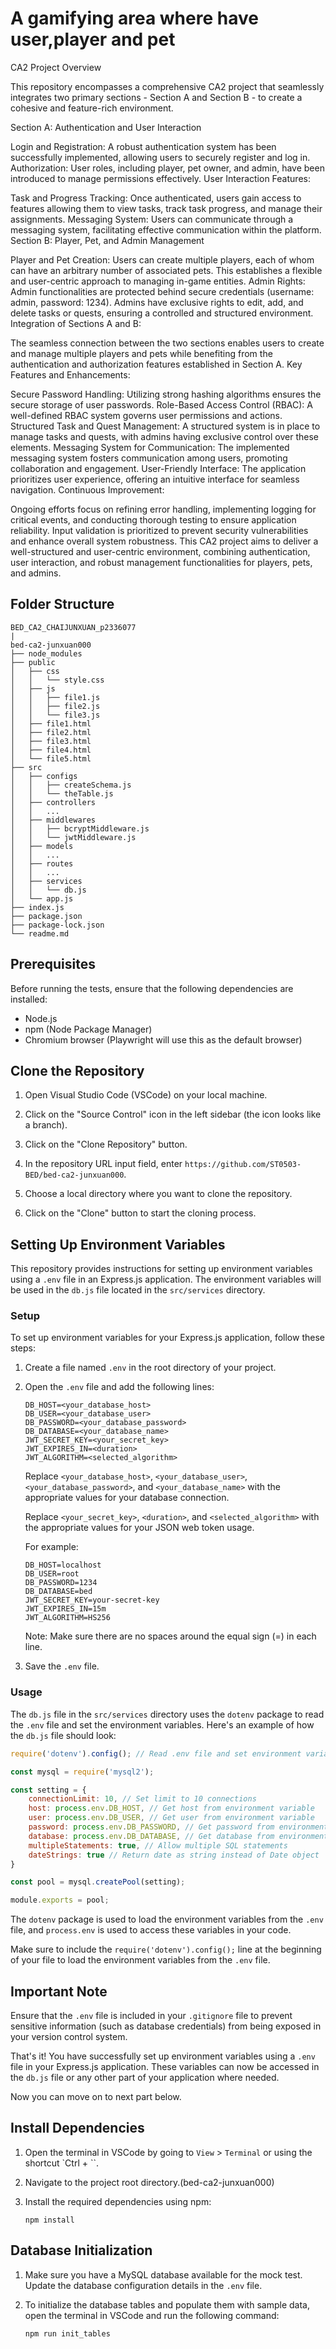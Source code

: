 # A gamifying area where have user,player and pet

CA2 Project Overview

This repository encompasses a comprehensive CA2 project that seamlessly integrates two primary sections - Section A and Section B - to create a cohesive and feature-rich environment.

Section A: Authentication and User Interaction

Login and Registration: A robust authentication system has been successfully implemented, allowing users to securely register and log in.
Authorization: User roles, including player, pet owner, and admin, have been introduced to manage permissions effectively.
User Interaction Features:

Task and Progress Tracking: Once authenticated, users gain access to features allowing them to view tasks, track task progress, and manage their assignments.
Messaging System: Users can communicate through a messaging system, facilitating effective communication within the platform.
Section B: Player, Pet, and Admin Management

Player and Pet Creation: Users can create multiple players, each of whom can have an arbitrary number of associated pets. This establishes a flexible and user-centric approach to managing in-game entities.
Admin Rights: Admin functionalities are protected behind secure credentials (username: admin, password: 1234). Admins have exclusive rights to edit, add, and delete tasks or quests, ensuring a controlled and structured environment.
Integration of Sections A and B:

The seamless connection between the two sections enables users to create and manage multiple players and pets while benefiting from the authentication and authorization features established in Section A.
Key Features and Enhancements:

Secure Password Handling: Utilizing strong hashing algorithms ensures the secure storage of user passwords.
Role-Based Access Control (RBAC): A well-defined RBAC system governs user permissions and actions.
Structured Task and Quest Management: A structured system is in place to manage tasks and quests, with admins having exclusive control over these elements.
Messaging System for Communication: The implemented messaging system fosters communication among users, promoting collaboration and engagement.
User-Friendly Interface: The application prioritizes user experience, offering an intuitive interface for seamless navigation.
Continuous Improvement:

Ongoing efforts focus on refining error handling, implementing logging for critical events, and conducting thorough testing to ensure application reliability.
Input validation is prioritized to prevent security vulnerabilities and enhance overall system robustness.
This CA2 project aims to deliver a well-structured and user-centric environment, combining authentication, user interaction, and robust management functionalities for players, pets, and admins.

## Folder Structure
```
BED_CA2_CHAIJUNXUAN_p2336077
|
bed-ca2-junxuan000
├── node_modules
├── public
│   ├── css
│   │   └── style.css
│   ├── js
│   │   ├── file1.js
│   │   ├── file2.js
│   │   └── file3.js
│   ├── file1.html
│   ├── file2.html
│   ├── file3.html
│   ├── file4.html
│   └── file5.html
├── src
│   ├── configs
│   │   ├── createSchema.js
│   │   └── theTable.js
│   ├── controllers
│   │   ...
│   ├── middlewares
│   │   ├── bcryptMiddleware.js
│   │   └── jwtMiddleware.js
│   ├── models
│   │   ...
│   ├── routes
│   │   ...
│   ├── services
│   │   └── db.js
│   └── app.js
├── index.js
├── package.json
├── package-lock.json
└── readme.md
```

## Prerequisites

Before running the tests, ensure that the following dependencies are installed:

- Node.js
- npm (Node Package Manager)
- Chromium browser (Playwright will use this as the default browser)

## Clone the Repository

1. Open Visual Studio Code (VSCode) on your local machine.

2. Click on the "Source Control" icon in the left sidebar (the icon looks like a branch).

3. Click on the "Clone Repository" button.

4. In the repository URL input field, enter `https://github.com/ST0503-BED/bed-ca2-junxuan000`.

5. Choose a local directory where you want to clone the repository.

6. Click on the "Clone" button to start the cloning process.

## Setting Up Environment Variables

This repository provides instructions for setting up environment variables using a `.env` file in an Express.js application. The environment variables will be used in the `db.js` file located in the `src/services` directory.

### Setup

To set up environment variables for your Express.js application, follow these steps:

1. Create a file named `.env` in the root directory of your project.
2. Open the `.env` file and add the following lines:

   ```
   DB_HOST=<your_database_host>
   DB_USER=<your_database_user>
   DB_PASSWORD=<your_database_password>
   DB_DATABASE=<your_database_name>
   JWT_SECRET_KEY=<your_secret_key>
   JWT_EXPIRES_IN=<duration>
   JWT_ALGORITHM=<selected_algorithm>
   ```

   Replace `<your_database_host>`, `<your_database_user>`, `<your_database_password>`, and `<your_database_name>` with the appropriate values for your database connection.

   Replace `<your_secret_key>`, `<duration>`, and `<selected_algorithm>` with the appropriate values for your JSON web token usage.

   For example:

   ```
   DB_HOST=localhost
   DB_USER=root
   DB_PASSWORD=1234
   DB_DATABASE=bed
   JWT_SECRET_KEY=your-secret-key
   JWT_EXPIRES_IN=15m
   JWT_ALGORITHM=HS256
   ```

   Note: Make sure there are no spaces around the equal sign (=) in each line.

3. Save the `.env` file.

### Usage

The `db.js` file in the `src/services` directory uses the `dotenv` package to read the `.env` file and set the environment variables. Here's an example of how the `db.js` file should look:

```javascript
require('dotenv').config(); // Read .env file and set environment variables

const mysql = require('mysql2');

const setting = {
    connectionLimit: 10, // Set limit to 10 connections
    host: process.env.DB_HOST, // Get host from environment variable
    user: process.env.DB_USER, // Get user from environment variable
    password: process.env.DB_PASSWORD, // Get password from environment variable
    database: process.env.DB_DATABASE, // Get database from environment variable
    multipleStatements: true, // Allow multiple SQL statements
    dateStrings: true // Return date as string instead of Date object
}

const pool = mysql.createPool(setting);

module.exports = pool;
```

The `dotenv` package is used to load the environment variables from the `.env` file, and `process.env` is used to access these variables in your code.

Make sure to include the `require('dotenv').config();` line at the beginning of your file to load the environment variables from the `.env` file.

## Important Note

Ensure that the `.env` file is included in your `.gitignore` file to prevent sensitive information (such as database credentials) from being exposed in your version control system.

That's it! You have successfully set up environment variables using a `.env` file in your Express.js application. These variables can now be accessed in the `db.js` file or any other part of your application where needed.

Now you can move on to next part below.

## Install Dependencies

1. Open the terminal in VSCode by going to `View` > `Terminal` or using the shortcut `Ctrl + ``.

2. Navigate to the project root directory.(bed-ca2-junxuan000)

3. Install the required dependencies using npm:

   ```
   npm install
   ```

## Database Initialization

1. Make sure you have a MySQL database available for the mock test. Update the database configuration details in the `.env` file.

2. To initialize the database tables and populate them with sample data, open the terminal in VSCode and run the following command:

   ```
   npm run init_tables
   ```









